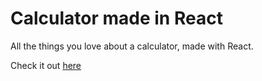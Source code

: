 # Calculator made in React

All the things you love about a calculator, made with React.

Check it out [here](https://react-calculator-8h2.pages.dev/)
